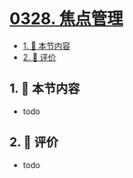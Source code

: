 # [0328. 焦点管理](https://github.com/tnotesjs/TNotes.react/tree/main/notes/0328.%20%E7%84%A6%E7%82%B9%E7%AE%A1%E7%90%86)

<!-- region:toc -->

- [1. 🎯 本节内容](#1--本节内容)
- [2. 🫧 评价](#2--评价)

<!-- endregion:toc -->

## 1. 🎯 本节内容

- todo

## 2. 🫧 评价

- todo
